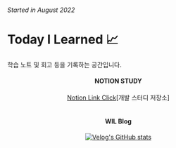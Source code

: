 ###### Started in August 2022

# **Today I Learned 📈**

학습 노트 및 회고 등을 기록하는 공간입니다.
<div align=center><h4>NOTION STUDY</h4>
<a href="https://charmed-cheddar-7a6.notion.site/SEUNG-MIN-STUDY-9c3ea915dfce4bf38b7059c180734764" target="_blank">Notion Link Click</a>[개발 스터디 저장소]
  </div>
<br/>

<h4 align="center"> WIL Blog </h4>
<div align="center" style="text-align:center">
  
  [![Velog's GitHub stats](https://velog-readme-stats.vercel.app/api?name=tmdals3785)](https://velog.io/@tmdals3785)
  
</div>
